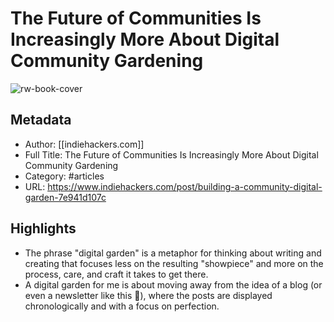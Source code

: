 # The Future of Communities Is Increasingly More About Digital Community Gardening

![rw-book-cover](https://readwise-assets.s3.amazonaws.com/static/images/article0.00998d930354.png)

## Metadata
- Author: [[indiehackers.com]]
- Full Title: The Future of Communities Is Increasingly More About Digital Community Gardening
- Category: #articles
- URL: https://www.indiehackers.com/post/building-a-community-digital-garden-7e941d107c

## Highlights
- The phrase "digital garden" is a metaphor for thinking about writing and creating that focuses less on the resulting "showpiece" and more on the process, care, and craft it takes to get there.
- A digital garden for me is about moving away from the idea of a blog (or even a newsletter like this 😬), where the posts are displayed chronologically and with a focus on perfection.
